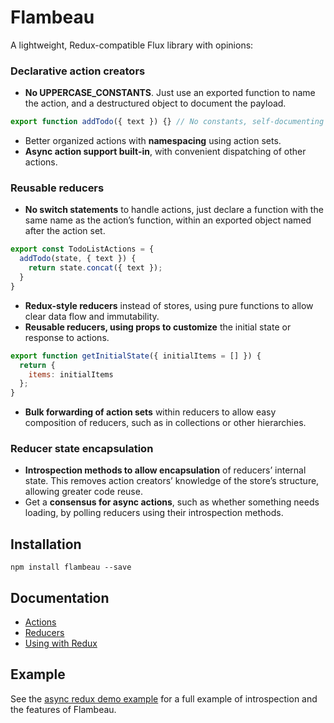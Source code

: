 # Flambeau
A lightweight, Redux-compatible Flux library with opinions:

### Declarative action creators
- **No UPPERCASE_CONSTANTS**. Just use an exported function to name the action, and a destructured object to document the payload.
```javascript
export function addTodo({ text }) {} // No constants, self-documenting payload
```
- Better organized actions with **namespacing** using action sets.
- **Async action support built-in**, with convenient dispatching of other actions.

### Reusable reducers
- **No switch statements** to handle actions, just declare a function with the same name as the action’s function, within an exported object named after the action set.
```javascript
export const TodoListActions = {
  addTodo(state, { text }) {
    return state.concat({ text });
  }
}
```
- **Redux-style reducers** instead of stores, using pure functions to allow clear data flow and immutability.
- **Reusable reducers, using props to customize** the initial state or response to actions.
```javascript
export function getInitialState({ initialItems = [] }) {
  return {
    items: initialItems
  };
}
```
- **Bulk forwarding of action sets** within reducers to allow easy composition of reducers, such as in collections or other hierarchies.

### Reducer state encapsulation
- **Introspection methods to allow encapsulation** of reducers’ internal state. This removes action creators’ knowledge of the store’s structure, allowing greater code reuse.
- Get a **consensus for async actions**, such as whether something needs loading, by polling reducers using their introspection methods.

## Installation

`npm install flambeau --save`

## Documentation

- [Actions](docs/actions.md)
- [Reducers](docs/reducers.md)
- [Using with Redux](docs/redux.md)

## Example

See the [async redux demo example](examples/async-redux) for a full example of introspection and the features of Flambeau.

